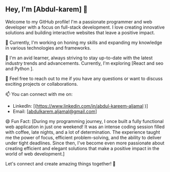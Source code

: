 ## Hey, I'm [Abdul-karem] 👋

Welcome to my GitHub profile! I'm a passionate programmer and web developer with a focus on full-stack development. I love creating innovative solutions and building interactive websites that leave a positive impact.

🔭 Currently, I'm working on honing my skills and expanding my knowledge in various technologies and frameworks.

🌱 I'm an avid learner, always striving to stay up-to-date with the latest industry trends and advancements. Currently, I'm exploring [React and seo and Python  ].

💬 Feel free to reach out to me if you have any questions or want to discuss exciting projects or collaborations.

📫 You can connect with me on:

- LinkedIn: [(https://www.linkedin.com/in/abdul-kareem-aljamal )]
- Email: [abdulkarem.aljamal@gmail.com]

😄 Fun Fact: [During my programming journey, I once built a fully functional web application in just one weekend! It was an intense coding session filled with coffee, late nights, and a lot of determination. The experience taught me the power of focus, efficient problem-solving, and the ability to deliver under tight deadlines. Since then, I've become even more passionate about creating efficient and elegant solutions that make a positive impact in the world of web development.]

Let's connect and create amazing things together! 🚀

